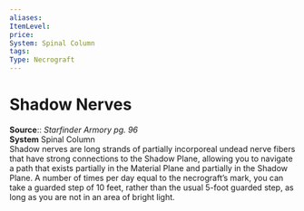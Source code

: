 ```yaml
---
aliases: 
ItemLevel: 
price: 
System: Spinal Column 
tags: 
Type: Necrograft
---
```


# Shadow Nerves

**Source**:: _Starfinder Armory pg. 96_  
**System** Spinal Column  
Shadow nerves are long strands of partially incorporeal undead nerve fibers that have strong connections to the Shadow Plane, allowing you to navigate a path that exists partially in the Material Plane and partially in the Shadow Plane. A number of times per day equal to the necrograft’s mark, you can take a guarded step of 10 feet, rather than the usual 5-foot guarded step, as long as you are not in an area of bright light.
